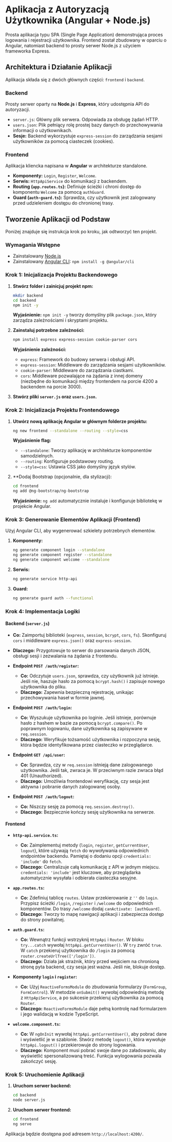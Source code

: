 # Aplikacja z Autoryzacją Użytkownika (Angular + Node.js)

Prosta aplikacja typu SPA (Single Page Application) demonstrująca proces logowania i rejestracji użytkownika. Frontend został zbudowany w oparciu o Angular, natomiast backend to prosty serwer Node.js z użyciem frameworka Express.

## Architektura i Działanie Aplikacji

Aplikacja składa się z dwóch głównych części: `frontend` i `backend`.

### Backend

Prosty serwer oparty na **Node.js** i **Express**, który udostępnia API do autoryzacji.

- `server.js`: Główny plik serwera. Odpowiada za obsługę żądań HTTP.
- `users.json`: Plik pełniący rolę prostej bazy danych do przechowywania informacji o użytkownikach.
- **Sesje:** Backend wykorzystuje `express-session` do zarządzania sesjami użytkowników za pomocą ciasteczek (cookies).

### Frontend

Aplikacja kliencka napisana w **Angular** w architekturze standalone.

- **Komponenty:** `Login`, `Register`, `Welcome`.
- **Serwis:** `HttpApiService` do komunikacji z backendem.
- **Routing (`app.routes.ts`):** Definiuje ścieżki i chroni dostęp do komponentu `Welcome` za pomocą `authGuard`.
- **Guard (`auth-guard.ts`):** Sprawdza, czy użytkownik jest zalogowany przed udzieleniem dostępu do chronionej trasy.

## Tworzenie Aplikacji od Podstaw

Poniżej znajduje się instrukcja krok po kroku, jak odtworzyć ten projekt.

### Wymagania Wstępne

- Zainstalowany [Node.js](https://nodejs.org/)
- Zainstalowany [Angular CLI](https://angular.dev/tools/cli): `npm install -g @angular/cli`

### Krok 1: Inicjalizacja Projektu Backendowego

1.  **Stwórz folder i zainicjuj projekt npm:**

    ```bash
    mkdir backend
    cd backend
    npm init -y
    ```

    **Wyjaśnienie:** `npm init -y` tworzy domyślny plik `package.json`, który zarządza zależnościami i skryptami projektu.

2.  **Zainstaluj potrzebne zależności:**

    ```bash
    npm install express express-session cookie-parser cors
    ```

    **Wyjaśnienie zależności:**

    - `express`: Framework do budowy serwera i obsługi API.
    - `express-session`: Middleware do zarządzania sesjami użytkowników.
    - `cookie-parser`: Middleware do zarządzania ciastkami.
    - `cors`: Middleware pozwalające na żądania z innej domeny (niezbędne do komunikacji między frontendem na porcie 4200 a backendem na porcie 3000).

3.  **Stwórz pliki `server.js` oraz `users.json`.**

### Krok 2: Inicjalizacja Projektu Frontendowego

1.  **Utwórz nową aplikację Angular w głównym folderze projektu:**

    ```bash
    ng new frontend --standalone --routing --style=css
    ```

    **Wyjaśnienie flag:**

    - `--standalone`: Tworzy aplikację w architekturze komponentów samodzielnych.
    - `--routing`: Konfiguruje podstawowy routing.
    - `--style=css`: Ustawia CSS jako domyślny język stylów.

2.  \*\*Dodaj Bootstrap (opcjonalnie, dla stylizacji):
    ```bash
    cd frontend
    ng add @ng-bootstrap/ng-bootstrap
    ```
    **Wyjaśnienie:** `ng add` automatycznie instaluje i konfiguruje bibliotekę w projekcie Angular.

### Krok 3: Generowanie Elementów Aplikacji (Frontend)

Użyj Angular CLI, aby wygenerować szkielety potrzebnych elementów.

1.  **Komponenty:**
    ```bash
    ng generate component login --standalone
    ng generate component register --standalone
    ng generate component welcome --standalone
    ```
2.  **Serwis:**
    ```bash
    ng generate service http-api
    ```
3.  **Guard:**
    ```bash
    ng generate guard auth --functional
    ```

### Krok 4: Implementacja Logiki

#### Backend (`server.js`)

- **Co:** Zaimportuj biblioteki (`express`, `session`, `bcrypt`, `cors`, `fs`). Skonfiguruj `cors` i middleware `express.json()` oraz `express-session`.
- **Dlaczego:** Przygotowuje to serwer do parsowania danych JSON, obsługi sesji i zezwalania na żądania z frontendu.

- **Endpoint `POST /auth/register`:**

  - **Co:** Odczytuje `users.json`, sprawdza, czy użytkownik już istnieje. Jeśli nie, haszuje hasło za pomocą `bcrypt.hash()` i zapisuje nowego użytkownika do pliku.
  - **Dlaczego:** Zapewnia bezpieczną rejestrację, unikając przechowywania haseł w formie jawnej.

- **Endpoint `POST /auth/login`:**

  - **Co:** Wyszukuje użytkownika po loginie. Jeśli istnieje, porównuje hasło z hashem w bazie za pomocą `bcrypt.compare()`. Po poprawnym logowaniu, dane użytkownika są zapisywane w `req.session`.
  - **Dlaczego:** Weryfikuje tożsamość użytkownika i rozpoczyna sesję, która będzie identyfikowana przez ciasteczko w przeglądarce.

- **Endpoint `GET /api/user`:**

  - **Co:** Sprawdza, czy w `req.session` istnieją dane zalogowanego użytkownika. Jeśli tak, zwraca je. W przeciwnym razie zwraca błąd 401 (Unauthorized).
  - **Dlaczego:** Umożliwia frontendowi weryfikację, czy sesja jest aktywna i pobranie danych zalogowanej osoby.

- **Endpoint `POST /auth/logout`:**
  - **Co:** Niszczy sesję za pomocą `req.session.destroy()`.
  - **Dlaczego:** Bezpiecznie kończy sesję użytkownika na serwerze.

#### Frontend

- **`http-api.service.ts`:**

  - **Co:** Zaimplementuj metody (`login`, `register`, `getCurrentUser`, `logout`), które używają `fetch` do wywoływania odpowiednich endpointów backendu. Pamiętaj o dodaniu opcji `credentials: 'include'` do `fetch`.
  - **Dlaczego:** Centralizuje całą komunikację z API w jednym miejscu. `credentials: 'include'` jest kluczowe, aby przeglądarka automatycznie wysyłała i odbierała ciasteczka sesyjne.

- **`app.routes.ts`:**

  - **Co:** Zdefiniuj tablicę `routes`. Ustaw przekierowanie z `''` do `login`. Przypisz ścieżki `/login`, `/register` i `/welcome` do odpowiednich komponentów. Do trasy `/welcome` dodaj `canActivate: [authGuard]`.
  - **Dlaczego:** Tworzy to mapę nawigacji aplikacji i zabezpiecza dostęp do strony powitalnej.

- **`auth.guard.ts`:**

  - **Co:** Wewnątrz funkcji wstrzyknij `HttpApi` i `Router`. W bloku `try...catch` wywołaj `httpApi.getCurrentUser()`. W `try` zwróć `true`. W `catch` przekieruj użytkownika do `/login` za pomocą `router.createUrlTree(['/login'])`.
  - **Dlaczego:** Działa jak strażnik, który przed wejściem na chronioną stronę pyta backend, czy sesja jest ważna. Jeśli nie, blokuje dostęp.

- **Komponenty `login` i `register`:**

  - **Co:** Użyj `ReactiveFormsModule` do zbudowania formularzy (`FormGroup`, `FormControl`). W metodzie `onSubmit()` wywołaj odpowiednią metodę z `HttpApiService`, a po sukcesie przekieruj użytkownika za pomocą `Router`.
  - **Dlaczego:** `ReactiveFormsModule` daje pełną kontrolę nad formularzem i jego walidacją w kodzie TypeScript.

- **`welcome.component.ts`:**
  - **Co:** W `ngOnInit` wywołaj `httpApi.getCurrentUser()`, aby pobrać dane i wyświetlić je w szablonie. Stwórz metodę `logout()`, która wywołuje `httpApi.logout()` i przekierowuje do strony logowania.
  - **Dlaczego:** Komponent musi pobrać swoje dane po załadowaniu, aby wyświetlić spersonalizowaną treść. Funkcja wylogowania pozwala zakończyć sesję.

### Krok 5: Uruchomienie Aplikacji

1.  **Uruchom serwer backend:**

    ```bash
    cd backend
    node server.js
    ```

2.  **Uruchom serwer frontend:**
    ```bash
    cd frontend
    ng serve
    ```

Aplikacja będzie dostępna pod adresem `http://localhost:4200/`.
